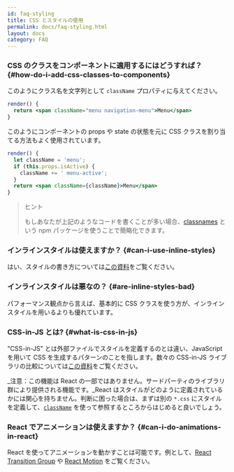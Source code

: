 ```yaml
---
id: faq-styling
title: CSS とスタイルの使用
permalink: docs/faq-styling.html
layout: docs
category: FAQ
---
```


### CSS のクラスをコンポーネントに適用するにはどうすれば？ {#how-do-i-add-css-classes-to-components}

このようにクラス名を文字列として `className` プロパティに与えてください。

```jsx
render() {
  return <span className="menu navigation-menu">Menu</span>
}
```

このようにコンポーネントの props や state の状態を元に CSS クラスを割り当てる方法もよく使用されています。

```jsx
render() {
  let className = 'menu';
  if (this.props.isActive) {
    className += ' menu-active';
  }
  return <span className={className}>Menu</span>
}
```

>ヒント
>
>もしあなたが上記のようなコードを書くことが多い場合、[classnames](https://www.npmjs.com/package/classnames#usage-with-reactjs) という npm パッケージを使うことで簡略化できます。

### インラインスタイルは使えますか？ {#can-i-use-inline-styles}

はい、スタイルの書き方については[この資料](/docs/dom-elements.html#style)をご覧ください。

### インラインスタイルは悪なの？ {#are-inline-styles-bad}

パフォーマンス観点から言えば、基本的に CSS クラスを使う方が、インラインスタイルを用いるよりも優れています。

### CSS-in-JS とは? {#what-is-css-in-js}

"CSS-in-JS" とは外部ファイルでスタイルを定義するのとは違い、JavaScript を用いて CSS を生成するパターンのことを指します。数々の CSS-in-JS ライブラリの比較については[この資料](https://github.com/MicheleBertoli/css-in-js)をご覧ください。

_注意：この機能は React の一部ではありません。サードパーティのライブラリ群により提供される機能です。_React はスタイルがどのように定義されているかには関心を持ちません。判断に困った場合は、まずは別の `*.css` にスタイルを定義して、[`className`](/docs/dom-elements.html#classname) を使って参照するところからはじめると良いでしょう。

### React でアニメーションは使えますか？ {#can-i-do-animations-in-react}

React を使ってアニメーションを動かすことは可能です。例として、[React Transition Group](https://reactcommunity.org/react-transition-group/) や [React Motion](https://github.com/chenglou/react-motion) をご覧ください。
